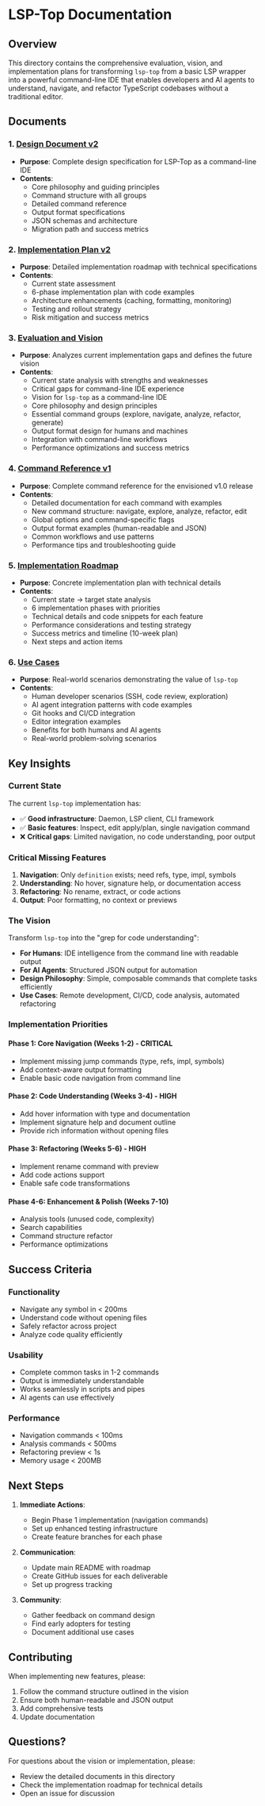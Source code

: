 # LSP-Top Documentation

## Overview

This directory contains the comprehensive evaluation, vision, and implementation plans for transforming `lsp-top` from a basic LSP wrapper into a powerful command-line IDE that enables developers and AI agents to understand, navigate, and refactor TypeScript codebases without a traditional editor.

## Documents

### 1. [Design Document v2](./DESIGN.md)

- **Purpose**: Complete design specification for LSP-Top as a command-line IDE
- **Contents**:
  - Core philosophy and guiding principles
  - Command structure with all groups
  - Detailed command reference
  - Output format specifications
  - JSON schemas and architecture
  - Migration path and success metrics

### 2. [Implementation Plan v2](./IMPLEMENTATION_PLAN.md)

- **Purpose**: Detailed implementation roadmap with technical specifications
- **Contents**:
  - Current state assessment
  - 6-phase implementation plan with code examples
  - Architecture enhancements (caching, formatting, monitoring)
  - Testing and rollout strategy
  - Risk mitigation and success metrics

### 3. [Evaluation and Vision](./evaluation-and-vision.md)

- **Purpose**: Analyzes current implementation gaps and defines the future vision
- **Contents**:
  - Current state analysis with strengths and weaknesses
  - Critical gaps for command-line IDE experience
  - Vision for `lsp-top` as a command-line IDE
  - Core philosophy and design principles
  - Essential command groups (explore, navigate, analyze, refactor, generate)
  - Output format design for humans and machines
  - Integration with command-line workflows
  - Performance optimizations and success metrics

### 4. [Command Reference v1](./command-reference-v1.md)

- **Purpose**: Complete command reference for the envisioned v1.0 release
- **Contents**:
  - Detailed documentation for each command with examples
  - New command structure: navigate, explore, analyze, refactor, edit
  - Global options and command-specific flags
  - Output format examples (human-readable and JSON)
  - Common workflows and use patterns
  - Performance tips and troubleshooting guide

### 5. [Implementation Roadmap](./implementation-roadmap.md)

- **Purpose**: Concrete implementation plan with technical details
- **Contents**:
  - Current state → target state analysis
  - 6 implementation phases with priorities
  - Technical details and code snippets for each feature
  - Performance considerations and testing strategy
  - Success metrics and timeline (10-week plan)
  - Next steps and action items

### 6. [Use Cases](./use-cases.md)

- **Purpose**: Real-world scenarios demonstrating the value of `lsp-top`
- **Contents**:
  - Human developer scenarios (SSH, code review, exploration)
  - AI agent integration patterns with code examples
  - Git hooks and CI/CD integration
  - Editor integration examples
  - Benefits for both humans and AI agents
  - Real-world problem-solving scenarios

## Key Insights

### Current State

The current `lsp-top` implementation has:

- ✅ **Good infrastructure**: Daemon, LSP client, CLI framework
- ✅ **Basic features**: Inspect, edit apply/plan, single navigation command
- ❌ **Critical gaps**: Limited navigation, no code understanding, poor output

### Critical Missing Features

1. **Navigation**: Only `definition` exists; need refs, type, impl, symbols
2. **Understanding**: No hover, signature help, or documentation access
3. **Refactoring**: No rename, extract, or code actions
4. **Output**: Poor formatting, no context or previews

### The Vision

Transform `lsp-top` into the "grep for code understanding":

- **For Humans**: IDE intelligence from the command line with readable output
- **For AI Agents**: Structured JSON output for automation
- **Design Philosophy**: Simple, composable commands that complete tasks efficiently
- **Use Cases**: Remote development, CI/CD, code analysis, automated refactoring

### Implementation Priorities

#### Phase 1: Core Navigation (Weeks 1-2) - CRITICAL

- Implement missing jump commands (type, refs, impl, symbols)
- Add context-aware output formatting
- Enable basic code navigation from command line

#### Phase 2: Code Understanding (Weeks 3-4) - HIGH

- Add hover information with type and documentation
- Implement signature help and document outline
- Provide rich information without opening files

#### Phase 3: Refactoring (Weeks 5-6) - HIGH

- Implement rename command with preview
- Add code actions support
- Enable safe code transformations

#### Phase 4-6: Enhancement & Polish (Weeks 7-10)

- Analysis tools (unused code, complexity)
- Search capabilities
- Command structure refactor
- Performance optimizations

## Success Criteria

### Functionality

- Navigate any symbol in < 200ms
- Understand code without opening files
- Safely refactor across project
- Analyze code quality efficiently

### Usability

- Complete common tasks in 1-2 commands
- Output is immediately understandable
- Works seamlessly in scripts and pipes
- AI agents can use effectively

### Performance

- Navigation commands < 100ms
- Analysis commands < 500ms
- Refactoring preview < 1s
- Memory usage < 200MB

## Next Steps

1. **Immediate Actions**:
   - Begin Phase 1 implementation (navigation commands)
   - Set up enhanced testing infrastructure
   - Create feature branches for each phase

2. **Communication**:
   - Update main README with roadmap
   - Create GitHub issues for each deliverable
   - Set up progress tracking

3. **Community**:
   - Gather feedback on command design
   - Find early adopters for testing
   - Document additional use cases

## Contributing

When implementing new features, please:

1. Follow the command structure outlined in the vision
2. Ensure both human-readable and JSON output
3. Add comprehensive tests
4. Update documentation

## Questions?

For questions about the vision or implementation, please:

- Review the detailed documents in this directory
- Check the implementation roadmap for technical details
- Open an issue for discussion

